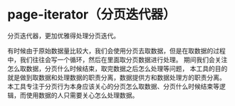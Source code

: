# page-iterator（分页迭代器）

分页迭代器，更加优雅得处理分页迭代。


有时候由于原始数据量比较大，我们会使用分页去取数据，但是在取数据的过程中，我们往往会写一个循环，然后在里面取分页数据进行处理。
期间我们会关注怎么取数据，分页什么时候结束，取完数据之后怎么处理等问题， 本工具的目的就是做到取数据和处理数据的职责分离，数据提供方和数据处理方的职责分离。
本工具专注于分页行为本身应该关心的分页怎么取数据、分页什么时候结束等逻辑，而使用数据的人只需要关心怎么处理数据。





